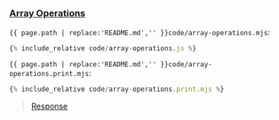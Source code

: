 ### [Array Operations](code.zip)

`{{ page.path | replace:'README.md','' }}code/array-operations.mjs`:
```js
{% include_relative code/array-operations.js %}
```

`{{ page.path | replace:'README.md','' }}code/array-operations.print.mjs`:
```js
{% include_relative code/array-operations.print.mjs %}
```

> [Response](response/array-operations.js)
